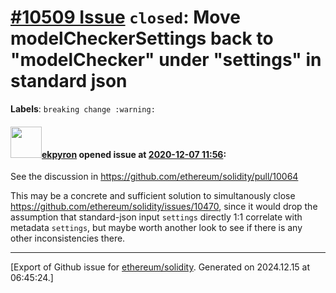 # [\#10509 Issue](https://github.com/ethereum/solidity/issues/10509) `closed`: Move modelCheckerSettings back to "modelChecker" under "settings" in standard json
**Labels**: `breaking change :warning:`


#### <img src="https://avatars.githubusercontent.com/u/1347491?v=4" width="50">[ekpyron](https://github.com/ekpyron) opened issue at [2020-12-07 11:56](https://github.com/ethereum/solidity/issues/10509):

See the discussion in https://github.com/ethereum/solidity/pull/10064

This may be a concrete and sufficient solution to simultanously close https://github.com/ethereum/solidity/issues/10470, since it would drop the assumption that standard-json input ``settings`` directly 1:1 correlate with metadata ``settings``, but maybe worth another look to see if there is any other inconsistencies there.




-------------------------------------------------------------------------------



[Export of Github issue for [ethereum/solidity](https://github.com/ethereum/solidity). Generated on 2024.12.15 at 06:45:24.]
